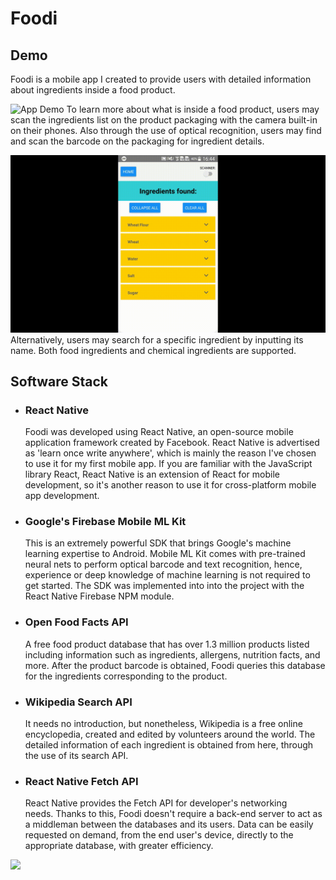 # Foodi

## Demo
Foodi is a mobile app I created to provide users with detailed information about ingredients inside a food product.

![App Demo](Demo/output1.gif)
To learn more about what is inside a food product, users may scan the ingredients list on the product packaging with the camera built-in on their phones. Also through the use of optical recognition, users may find and scan the barcode on the packaging for ingredient details.

![App Demo](Demo/output2.gif)
Alternatively, users may search for a specific ingredient by inputting its name. Both food ingredients and chemical ingredients are supported.

## Software Stack
- ### React Native
  Foodi was developed using React Native, an open-source mobile application framework created by Facebook. React Native is advertised as 'learn once write anywhere', which is mainly the reason I've chosen to use it for my first mobile app. If you are familiar with the JavaScript library React, React Native is an extension of React for mobile development, so it's another reason to use it for cross-platform mobile app development.
- ### Google's Firebase Mobile ML Kit
  This is an extremely powerful SDK that brings Google's machine learning expertise to Android. Mobile ML Kit comes with pre-trained neural nets to perform optical barcode and text recognition, hence, experience or deep knowledge of machine learning is not required to get started. The SDK was implemented into into the project with the React Native Firebase NPM module.
- ### Open Food Facts API
  A free food product database that has over 1.3 million products listed including information such as ingredients, allergens, nutrition facts, and more. After the product barcode is obtained, Foodi queries this database for the ingredients corresponding to the product.
- ### Wikipedia Search API
  It needs no introduction, but nonetheless, Wikipedia is a free online encyclopedia, created and edited by volunteers around the world. The detailed information of each ingredient is obtained from here, through the use of its search API.
- ### React Native Fetch API
  React Native provides the Fetch API for developer's networking needs. Thanks to this, Foodi doesn't require a back-end server to act as a middleman between the databases and its users. Data can be easily requested on demand, from the end user's device, directly to the appropriate database, with greater efficiency.


<a href="https://play.google.com/store/apps/details?id=com.SaltyNerd.Foodi" target="_blank">
  <img src="https://play.google.com/intl/en_us/badges/static/images/badges/en_badge_web_generic.png" height="80"/>
</a>
